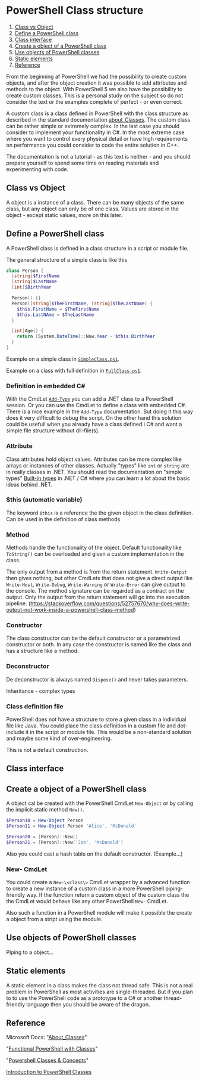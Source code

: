 # PowerShell Class structure

1. [Class vs Object](#Class-vs-Object)
1. [Define a PowerShell class](#Define-a-PowerShell-class)
1. [Class interface](#Class-interface)
1. [Create a object of a PowerShell class](#Create-a-object-of-a-PowerShell-class)
1. [Use objects of PowerShell classes](#Use-objects-of-PowerShell-classes)
1. [Static elements](#Static-elements)
1. [Reference](#Reference)

From the beginning af PowerShell we had the possibility to create custom objects, and after the object creation it was possible to add attributes and methods to the object. With PowerShell 5 we also have the possibility to create custom classes. This is a personal study on the subject so do not consider the text or the examples complete of perfect - or even correct.

A custom class is a class defined in PowerShell with the class structure as described in the standard documentation [about_Classes](https://docs.microsoft.com/en-us/powershell/module/microsoft.powershell.core/about/about_classes). The custom class can be rather simple or extremely complex. In the last case you should consider to implement your functionality in C#. In the most extreme case where you want to control every physical detail or have high requirements on performance you could consider to code the entire solution in C++.

The documentation is not a tutorial - as this text is neither - and you should prepare yourself to spend some time on reading materials and experimenting with code.

## Class vs Object

A object is a instance of a class. There can be many objects of the same class, but any object can only be of one class. Values are stored in the object - except static values, more on this later.

## Define a PowerShell class

A PowerShell class is defined in a class structure in a script or module file.

The general structure of a simple class is like this

```powershell
class Person {
  [string]$FirstName
  [string]$LastName
  [int]$BirthYear

  Person() {}
  Person([string]$TheFirstName, [string]$TheLastName) {
    $this.FirstName = $TheFirstName
    $this.LastNAme = $TheLastName
  }

  [int]Age() {
    return [System.DateTime]::Now.Year - $this.BirthYear
  }
}
```

Example on a simple class in [`SimpleClass.ps1`](https://github.com/NielsGrove/SQLAdmin/blob/master/Scripts/sandbox/Powershell%20class/SimpleClass.ps1).

Example on a class with full definition in [`FullClass.ps1`](https://github.com/NielsGrove/SQLAdmin/blob/master/Scripts/sandbox/Powershell%20class/FullClass.ps1).

### Definition in embedded C\#

With the CmdLet [`Add-Type`](https://docs.microsoft.com/en-us/powershell/module/microsoft.powershell.utility/add-type) you can add a .NET class to a PowerShell session. Or you can use the CmdLet to define a class with embedded C#. There is a nice example in the `Add-Type` documentation. But doing it this way does it very difficult to debug the script. On the other hand this solution could be usefull when you already have a class defined i C# and want a simple file structure without dll-file(s).

### Attribute

Class attributes hold object values. Attributes can be more complex like arrays or instances of other classes. Actually "types" like `int` or `string` are in really classes in .NET. You should read the documentation on "simple types" [Built-in types](https://docs.microsoft.com/en-us/dotnet/csharp/language-reference/builtin-types/built-in-types) in .NET / C# where you can learn a lot about the basic ideas behind .NET.

### $this (automatic variable)

The keyword `$this` is a reference the the given object in the class definition. Can be used in the definition of class methods

### Method

Methods handle the functionality of the object. Default functionality like `ToString()` can be overloaded and given a custom implementation in the class.

The only output from a method is from the return statement. `Write-Output` then gives nothing, but other CmdLets that does not give a direct output like `Write-Host`, `Write-Debug`, `Write-Warning` or `Write-Error` can give output to the console. The method signature can be regarded as a contract on the output. Only the output from the return statement will go into the execution pipeline.
(https://stackoverflow.com/questions/52757670/why-does-write-output-not-work-inside-a-powershell-class-method)

### Constructor

The class constructor can be the default constructor or a parametrized constructor or both. In any case the constructor is named like the class and has a structure like a method.

### Deconstructor

De deconstructor is always named `Dispose()` and never takes parameters.

Inheritance - complex types

### Class definition file

PowerShell does not have a structure to store a given class in a individual file like Java. You could place the class definition in a custom file and dot-include it in the script or module file. This would be a non-standard solution and maybe some kind of over-engineering.

This is not a default construction.

## Class interface

## Create a object of a PowerShell class

A object cal be created with the PowerShell CmdLet `New-Object` or by calling the implicit static method `New()`.

```powershell
$Person10 = New-Object Person
$Person11 = New-Object Person 'Alice', 'McDonald'

$Person20 = [Person]::New()
$Person21 = [Person]::New('Joe', 'McDonald')
```

Also you could cast a hash table on the default constructor. (Example...)

### New- CmdLet

You could create a `New-\<class\>` CmdLet wrapper by a advanced function to create a new instance of a custom class in a more PowerShell piping-friendly way. If the function return a custom object of the custom class the the CmdLet would behave like any other PowerShell `New-` CmdLet.

Also such a function in a PowerShell module will make it possible the create a object from a stript using the module.

## Use objects of PowerShell classes

Piping to a object...

## Static elements

A static element in a class makes the class not thread safe. This is not a real problem in PowerShell as most activities are single-threaded. But if you plan to to use the PowerShell code as a prototype to a C# or another thread-friendly language then you should be aware of the dragon.

## Reference

Microsoft Docs: "[About_Classes](https://docs.microsoft.com/en-us/powershell/module/microsoft.powershell.core/about/about_classes)"

"[Functional PowerShell with Classes](https://medium.com/faun/functional-powershell-with-classes-820c8e9acd8f)"

"[Powershell Classes & Concepts](https://xainey.github.io/2016/powershell-classes-and-concepts/)"

[Introduction to PowerShell Classes](https://overpoweredshell.com/Introduction-to-PowerShell-Classes/)
